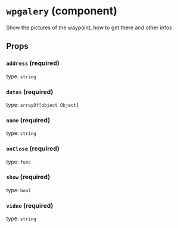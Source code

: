 `wpgalery` (component)
======================

Show the pictures of the waypoint, how to get there and other infos

Props
-----

### `address` (required)

type: `string`


### `datas` (required)

type: `arrayOf[object Object]`


### `name` (required)

type: `string`


### `onClose` (required)

type: `func`


### `show` (required)

type: `bool`


### `video` (required)

type: `string`

